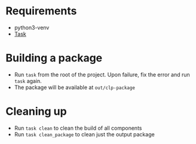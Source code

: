 # Requirements

* python3-venv
* [Task](https://taskfile.dev/)

# Building a package

* Run `task` from the root of the project. Upon failure, fix the error and run `task` again.
* The package will be available at `out/clp-package`

# Cleaning up

* Run `task clean` to clean the build of all components
* Run `task clean_package` to clean just the output package
